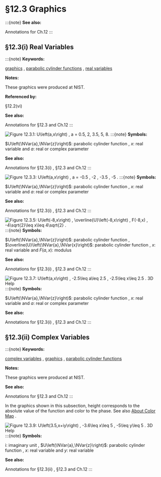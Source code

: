 # §12.3 Graphics

:::{note}
**See also:**

Annotations for Ch.12
:::


## §12.3(i) Real Variables

:::{note}
**Keywords:**

[graphics](http://dlmf.nist.gov/search/search?q=graphics) , [parabolic cylinder functions](http://dlmf.nist.gov/search/search?q=parabolic%20cylinder%20functions) , [real variables](http://dlmf.nist.gov/search/search?q=real%20variables)

**Notes:**

These graphics were produced at NIST.

**Referenced by:**

§12.2(vi)

**See also:**

Annotations for §12.3 and Ch.12
:::

<a id="i.fig1"></a>

![Figure 12.3.1: $U\left(a,x\right)$ , $a$ = 0.5, 2, 3.5, 5, 8.](12/3/F1.png)
:::{note}
**Symbols:**

$U\left(\NVar{a},\NVar{z}\right)$: parabolic cylinder function , $x$: real variable and $a$: real or complex parameter

**See also:**

Annotations for §12.3(i) , §12.3 and Ch.12
:::

<a id="i.fig2"></a>

![Figure 12.3.3: $U\left(a,x\right)$ , $a$ = $-0.5$ , $-2$ , $-3.5$ , $-5$ .](12/3/F3.png)
:::{note}
**Symbols:**

$U\left(\NVar{a},\NVar{z}\right)$: parabolic cylinder function , $x$: real variable and $a$: real or complex parameter

**See also:**

Annotations for §12.3(i) , §12.3 and Ch.12
:::

<a id="i.fig3"></a>

![Figure 12.3.5: $U\left(-8,x\right)$ , $\overline{U}\left(-8,x\right)$ , $F(-8,x)$ , $-4\sqrt{2}\leq x\leq 4\sqrt{2}$ .](12/3/F5.png)
:::{note}
**Symbols:**

$U\left(\NVar{a},\NVar{z}\right)$: parabolic cylinder function , $\overline{U}\left(\NVar{a},\NVar{x}\right)$: parabolic cylinder function , $x$: real variable and $F(a,x)$: modulus

**See also:**

Annotations for §12.3(i) , §12.3 and Ch.12
:::

<a id="i.fig4"></a>

![Figure 12.3.7: $U\left(a,x\right)$ , $-2.5\leq a\leq 2.5$ , $-2.5\leq x\leq 2.5$ . 3D Help](12/3/F7.png)
:::{note}
**Symbols:**

$U\left(\NVar{a},\NVar{z}\right)$: parabolic cylinder function , $x$: real variable and $a$: real or complex parameter

**See also:**

Annotations for §12.3(i) , §12.3 and Ch.12
:::


## §12.3(ii) Complex Variables

:::{note}
**Keywords:**

[complex variables](http://dlmf.nist.gov/search/search?q=complex%20variables) , [graphics](http://dlmf.nist.gov/search/search?q=graphics) , [parabolic cylinder functions](http://dlmf.nist.gov/search/search?q=parabolic%20cylinder%20functions)

**Notes:**

These graphics were produced at NIST.

**See also:**

Annotations for §12.3 and Ch.12
:::

In the graphics shown in this subsection, height corresponds to the absolute value of the function and color to the phase. See also [About Color Map](./help/vrml/aboutcolor.md "In Viewing DLMF Interactive 3D Graphics ‣ Need Help?") .

<a id="ii.fig1"></a>

![Figure 12.3.9: $U\left(3.5,x+iy\right)$ , $-3.6\leq x\leq 5$ , $-5\leq y\leq 5$ . 3D Help](12/3/F9.png)
:::{note}
**Symbols:**

$\mathrm{i}$: imaginary unit , $U\left(\NVar{a},\NVar{z}\right)$: parabolic cylinder function , $x$: real variable and $y$: real variable

**See also:**

Annotations for §12.3(ii) , §12.3 and Ch.12
:::
